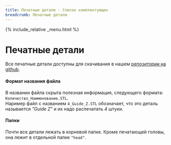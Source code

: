 ```yaml
---
title: Печатные детали - Список комплектующих
breadcrumb: Печатные детали
---
```


{% include_relative _menu.html %}

# Печатные детали
Все печатные детали доступны для скачивания в нашем [репозитории на github](https://github.com/NickRimmer/RedBot/tree/master/printers/re_d_bot_v1/base/).

#### Формат названия файла
В названии файла скрыта полезная информация, следующего формата: `Количество_Наименование.STL`.<br/>
Наример файл с названием `4_Guide_Z.STL` обозначает, что это деталь называется *"Guide Z"* и их надо распечатать *4* штуки.

#### Папки
Почти все детали лежать в корневой папке. Кроме печатающей головы, она лежит в отдельной папке `"head"`.